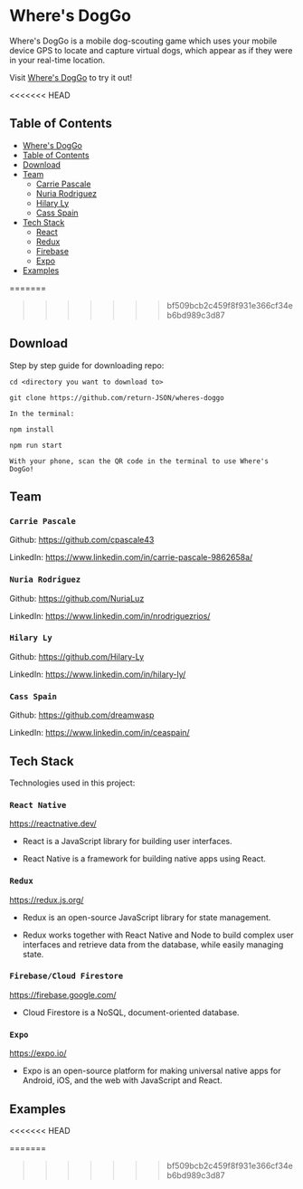 # Where's DogGo

Where's DogGo is a mobile dog-scouting game which uses your mobile device GPS to locate and capture virtual dogs, which appear as if they were in your real-time location.

Visit [Where's DogGo](https://expo.io/@cpascale43) to try it out!

<<<<<<< HEAD
## Table of Contents

- [Where's DogGo](#Where's-DogGo)
- [Table of Contents](#Table-of-Contents)
- [Download](#Download)
- [Team](#Team)
  - [Carrie Pascale](#Carrie-Pascale)
  - [Nuria Rodriguez](#Nuria-Rodriguez)
  - [Hilary Ly](#Hilary-Ly)
  - [Cass Spain](#Cass-Spain)
- [Tech Stack](#Tech-Stack)
  - [React](#React)
  - [Redux](#Redux)
  - [Firebase](#Firebase)
  - [Expo](#Expo)
- [Examples](#Examples)

=======
>>>>>>> bf509bcb2c459f8f931e366cf34eb6bd989c3d87
## Download

Step by step guide for downloading repo:

```
cd <directory you want to download to>

git clone https://github.com/return-JSON/wheres-doggo

In the terminal:

npm install

npm run start

With your phone, scan the QR code in the terminal to use Where's DogGo!
```

## Team

### `Carrie Pascale`

Github: https://github.com/cpascale43

LinkedIn: https://www.linkedin.com/in/carrie-pascale-9862658a/

### `Nuria Rodriguez`

Github: https://github.com/NuriaLuz

LinkedIn: https://www.linkedin.com/in/nrodriguezrios/

### `Hilary Ly`

Github: https://github.com/Hilary-Ly

LinkedIn: https://www.linkedin.com/in/hilary-ly/

### `Cass Spain`

Github: https://github.com/dreamwasp

LinkedIn: https://www.linkedin.com/in/ceaspain/

## Tech Stack

Technologies used in this project:

### `React Native`

https://reactnative.dev/

- React is a JavaScript library for building user interfaces.

- React Native is a framework for building native apps using React.

### `Redux`

https://redux.js.org/

- Redux is an open-source JavaScript library for state management.

- Redux works together with React Native and Node to build complex user interfaces and retrieve data from the database, while easily managing state.

### `Firebase/Cloud Firestore`

https://firebase.google.com/

- Cloud Firestore is a NoSQL, document-oriented database.

### `Expo`

https://expo.io/

- Expo is an open-source platform for making universal native apps for Android, iOS, and the web with JavaScript and React.

## Examples
<<<<<<< HEAD

<!-- <img src='https://github.com/megan-donnelly/retire-rich/blob/master/public/home.png' width='800' />

<img src='https://github.com/megan-donnelly/retire-rich/blob/master/public/calculator.png' width='800' />

<img src='https://github.com/megan-donnelly/retire-rich/blob/master/public/chart.png' width='800' /> -->
=======
>>>>>>> bf509bcb2c459f8f931e366cf34eb6bd989c3d87
